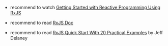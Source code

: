 - recommend to watch [Getting Started with Reactive Programming Using RxJS](https://app.pluralsight.com/library/courses/reactive-programming-rxjs-getting-started/table-of-contents)

- recommend to read [RxJS Doc](http://reactivex.io/rxjs/)

- recommend to read [RxJS Quick Start With 20 Practical Examples](https://angularfirebase.com/lessons/rxjs-quickstart-with-20-examples/) by Jeff Delaney
